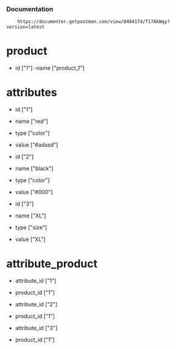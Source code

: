 ### Documentation

```
    https://documenter.getpostman.com/view/8484174/T17AkWqy?version=latest
```

# product
- id  ["1"]
-name ["product_1"]

# attributes
- id    ["1"]
- name  ["red"]
- type  ["color"]
- value ["#adasd"]

- id    ["2"]
- name  ["black"]
- type  ["color"]
- value ["#000"]

- id    ["3"]
- name  ["XL"]
- type  ["size"]
- value ["XL"]

# attribute_product
- attribute_id ["1"]
- product_id   ["1"]

- attribute_id ["2"]
- product_id   ["1"]

- attribute_id ["3"]
- product_id   ["1"]
